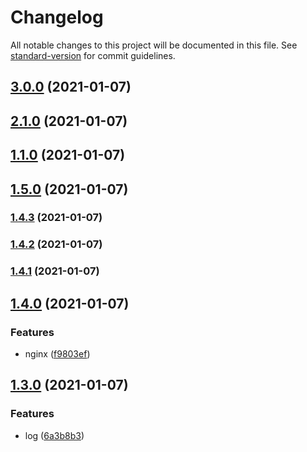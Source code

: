 # Changelog

All notable changes to this project will be documented in this file. See [standard-version](https://github.com/conventional-changelog/standard-version) for commit guidelines.

## [3.0.0](https://github.com/wforguo/study/compare/v2.1.0...v3.0.0) (2021-01-07)

## [2.1.0](https://github.com/wforguo/study/compare/v1.5.0...v2.1.0) (2021-01-07)

## [1.1.0](https://github.com/wforguo/study/compare/v1.5.0...v1.1.0) (2021-01-07)

## [1.5.0](https://github.com/wforguo/study/compare/v1.4.3...v1.5.0) (2021-01-07)

### [1.4.3](https://github.com/wforguo/study/compare/v1.4.2...v1.4.3) (2021-01-07)

### [1.4.2](https://github.com/wforguo/study/compare/v1.4.1...v1.4.2) (2021-01-07)

### [1.4.1](https://github.com/wforguo/study/compare/v1.4.0...v1.4.1) (2021-01-07)

## [1.4.0](https://github.com/wforguo/study/compare/v1.3.0...v1.4.0) (2021-01-07)


### Features

* nginx ([f9803ef](https://github.com/wforguo/study/commit/f9803efad03cb8b287dec01acdf5ec315847e54f))

## [1.3.0](https://github.com/wforguo/study/compare/v1.2.4...v1.3.0) (2021-01-07)


### Features

* log ([6a3b8b3](https://github.com/wforguo/study/commit/6a3b8b3881e177cfe5758a9a259d640545fe0aa1))
